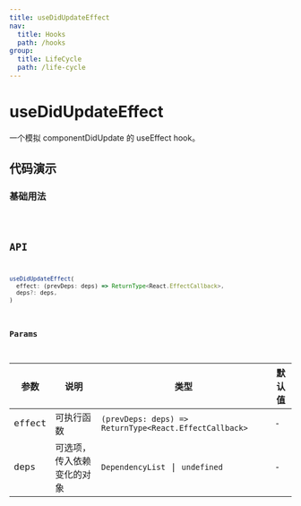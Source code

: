 ```yaml
---
title: useDidUpdateEffect
nav:
  title: Hooks
  path: /hooks
group:
  title: LifeCycle
  path: /life-cycle
---
```


# useDidUpdateEffect

一个模拟 componentDidUpdate 的 useEffect hook。

## 代码演示

### 基础用法

<code src="./demo/demo1.tsx" />

## API

```typescript
useDidUpdateEffect(
  effect: (prevDeps: deps) => ReturnType<React.EffectCallback>,
  deps?: deps,
)
```

### Params

| 参数   | 说明                       | 类型                                                   | 默认值 |
| ------ | -------------------------- | ------------------------------------------------------ | ------ |
| effect | 可执行函数                 | `(prevDeps: deps) => ReturnType<React.EffectCallback>` | -      |
| deps   | 可选项，传入依赖变化的对象 | `DependencyList` \| `undefined`                        | -      |
